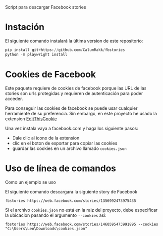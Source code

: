 
Script para descargar Facebook stories 

# Instación
El siguiente comando instalará la última version de este repositorio:

```python
pip install git+https://github.com/CalumRakk/fbstories
python -m playwright install
```
# Cookies de Facebook
Este paquete requiere de cookies de facebook porque las URL de las stories son urls protegidas y requieren de autenticación para poder acceder.

Para conseguir las cookies de facebook se puede usar cualquier herramiente de su preferencia. Sin embargo, en este proyecto he usado la extension [EditThisCookie](https://chrome.google.com/webstore/detail/editthiscookie/fngmhnnpilhplaeedifhccceomclgfbg) 

Una vez instala vaya a facebook.com y haga los siguiente pasos:

- Dale clic al icono de la extension
- clic en el boton de exportar para copiar las cookies
- guardar las cookies en un archivo llamado `cookies.json`

# Uso de línea de comandos
Como un ejemplo se uso 

El siguiente comando descargara la siguiente story de Facebook
```shell
fbstories https://web.facebook.com/stories/1356992473975435
```
Si el archivo `cookies.json` no está en la raiz del proyecto, debe especificar la ubicacion pasando el argumento `--cookies` asi:
```shell
fbstories https://web.facebook.com/stories/1460595473991895 --cookies "C:\Users\Leo\Downloads\cookies.json"
```








